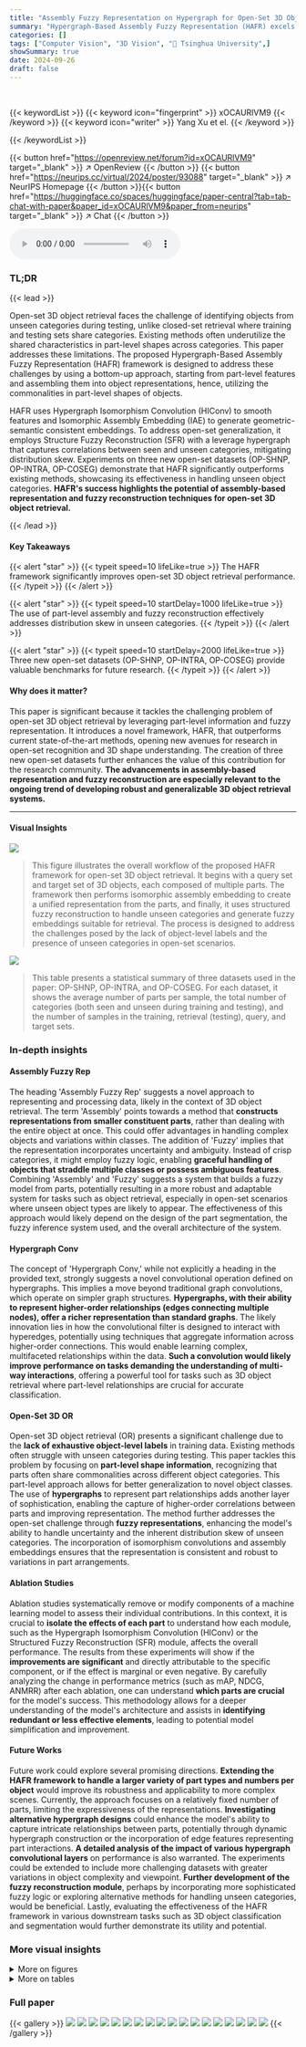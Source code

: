 ```yaml
---
title: "Assembly Fuzzy Representation on Hypergraph for Open-Set 3D Object Retrieval"
summary: "Hypergraph-Based Assembly Fuzzy Representation (HAFR) excels at open-set 3D object retrieval by using part-level shapes and fuzzy representations to overcome challenges posed by unseen object categori..."
categories: []
tags: ["Computer Vision", "3D Vision", "🏢 Tsinghua University",]
showSummary: true
date: 2024-09-26
draft: false
---
```


<br>

{{< keywordList >}}
{{< keyword icon="fingerprint" >}} xOCAURlVM9 {{< /keyword >}}
{{< keyword icon="writer" >}} Yang Xu et el. {{< /keyword >}}
 
{{< /keywordList >}}

{{< button href="https://openreview.net/forum?id=xOCAURlVM9" target="_blank" >}}
↗ OpenReview
{{< /button >}}
{{< button href="https://neurips.cc/virtual/2024/poster/93088" target="_blank" >}}
↗ NeurIPS Homepage
{{< /button >}}{{< button href="https://huggingface.co/spaces/huggingface/paper-central?tab=tab-chat-with-paper&paper_id=xOCAURlVM9&paper_from=neurips" target="_blank" >}}
↗ Chat
{{< /button >}}



<audio controls>
    <source src="https://ai-paper-reviewer.com/xOCAURlVM9/podcast.wav" type="audio/wav">
    Your browser does not support the audio element.
</audio>


### TL;DR


{{< lead >}}

Open-set 3D object retrieval faces the challenge of identifying objects from unseen categories during testing, unlike closed-set retrieval where training and testing sets share categories. Existing methods often underutilize the shared characteristics in part-level shapes across categories. This paper addresses these limitations.  The proposed Hypergraph-Based Assembly Fuzzy Representation (HAFR) framework is designed to address these challenges by using a bottom-up approach, starting from part-level features and assembling them into object representations, hence, utilizing the commonalities in part-level shapes of objects. 

HAFR uses Hypergraph Isomorphism Convolution (HIConv) to smooth features and Isomorphic Assembly Embedding (IAE) to generate geometric-semantic consistent embeddings. To address open-set generalization, it employs Structure Fuzzy Reconstruction (SFR) with a leverage hypergraph that captures correlations between seen and unseen categories, mitigating distribution skew.  Experiments on three new open-set datasets (OP-SHNP, OP-INTRA, OP-COSEG) demonstrate that HAFR significantly outperforms existing methods, showcasing its effectiveness in handling unseen object categories. **HAFR's success highlights the potential of assembly-based representation and fuzzy reconstruction techniques for open-set 3D object retrieval.**

{{< /lead >}}


#### Key Takeaways

{{< alert "star" >}}
{{< typeit speed=10 lifeLike=true >}} The HAFR framework significantly improves open-set 3D object retrieval performance. {{< /typeit >}}
{{< /alert >}}

{{< alert "star" >}}
{{< typeit speed=10 startDelay=1000 lifeLike=true >}} The use of part-level assembly and fuzzy reconstruction effectively addresses distribution skew in unseen categories. {{< /typeit >}}
{{< /alert >}}

{{< alert "star" >}}
{{< typeit speed=10 startDelay=2000 lifeLike=true >}} Three new open-set datasets (OP-SHNP, OP-INTRA, OP-COSEG) provide valuable benchmarks for future research. {{< /typeit >}}
{{< /alert >}}

#### Why does it matter?
This paper is significant because it tackles the challenging problem of open-set 3D object retrieval by leveraging part-level information and fuzzy representation.  It introduces a novel framework, HAFR, that outperforms current state-of-the-art methods, opening new avenues for research in open-set recognition and 3D shape understanding.  The creation of three new open-set datasets further enhances the value of this contribution for the research community. **The advancements in assembly-based representation and fuzzy reconstruction are especially relevant to the ongoing trend of developing robust and generalizable 3D object retrieval systems.**

------
#### Visual Insights



![](https://ai-paper-reviewer.com/xOCAURlVM9/figures_1_1.jpg)

> This figure illustrates the overall workflow of the proposed HAFR framework for open-set 3D object retrieval.  It begins with a query set and target set of 3D objects, each composed of multiple parts. The framework then performs isomorphic assembly embedding to create a unified representation from the parts, and finally, it uses structured fuzzy reconstruction to handle unseen categories and generate fuzzy embeddings suitable for retrieval. The process is designed to address the challenges posed by the lack of object-level labels and the presence of unseen categories in open-set scenarios.





![](https://ai-paper-reviewer.com/xOCAURlVM9/tables_6_1.jpg)

> This table presents a statistical summary of three datasets used in the paper: OP-SHNP, OP-INTRA, and OP-COSEG. For each dataset, it shows the average number of parts per sample, the total number of categories (both seen and unseen during training and testing), and the number of samples in the training, retrieval (testing), query, and target sets.





### In-depth insights


#### Assembly Fuzzy Rep
The heading 'Assembly Fuzzy Rep' suggests a novel approach to representing and processing data, likely in the context of 3D object retrieval.  The term 'Assembly' points towards a method that **constructs representations from smaller constituent parts**, rather than dealing with the entire object at once. This could offer advantages in handling complex objects and variations within classes. The addition of 'Fuzzy' implies that the representation incorporates uncertainty and ambiguity. Instead of crisp categories, it might employ fuzzy logic, enabling **graceful handling of objects that straddle multiple classes or possess ambiguous features**.  Combining 'Assembly' and 'Fuzzy' suggests a system that builds a fuzzy model from parts, potentially resulting in a more robust and adaptable system for tasks such as object retrieval, especially in open-set scenarios where unseen object types are likely to appear. The effectiveness of this approach would likely depend on the design of the part segmentation, the fuzzy inference system used, and the overall architecture of the system.

#### Hypergraph Conv
The concept of 'Hypergraph Conv,' while not explicitly a heading in the provided text, strongly suggests a novel convolutional operation defined on hypergraphs.  This implies a move beyond traditional graph convolutions, which operate on simpler graph structures.  **Hypergraphs, with their ability to represent higher-order relationships (edges connecting multiple nodes), offer a richer representation than standard graphs**. The likely innovation lies in how the convolutional filter is designed to interact with hyperedges, potentially using techniques that aggregate information across higher-order connections. This would enable learning complex, multifaceted relationships within the data.  **Such a convolution would likely improve performance on tasks demanding the understanding of multi-way interactions**, offering a powerful tool for tasks such as 3D object retrieval where part-level relationships are crucial for accurate classification.

#### Open-Set 3D OR
Open-set 3D object retrieval (OR) presents a significant challenge due to the **lack of exhaustive object-level labels** in training data.  Existing methods often struggle with unseen categories during testing. This paper tackles this problem by focusing on **part-level shape information**, recognizing that parts often share commonalities across different object categories. This part-level approach allows for better generalization to novel object classes. The use of **hypergraphs** to represent part relationships adds another layer of sophistication, enabling the capture of higher-order correlations between parts and improving representation.  The method further addresses the open-set challenge through **fuzzy representations**, enhancing the model's ability to handle uncertainty and the inherent distribution skew of unseen categories.  The incorporation of isomorphism convolutions and assembly embeddings ensures that the representation is consistent and robust to variations in part arrangements.

#### Ablation Studies
Ablation studies systematically remove or modify components of a machine learning model to assess their individual contributions.  In this context, it is crucial to **isolate the effects of each part** to understand how each module, such as the Hypergraph Isomorphism Convolution (HIConv) or the Structured Fuzzy Reconstruction (SFR) module, affects the overall performance.  The results from these experiments will show if the **improvements are significant** and directly attributable to the specific component, or if the effect is marginal or even negative. By carefully analyzing the change in performance metrics (such as mAP, NDCG, ANMRR) after each ablation, one can understand **which parts are crucial** for the model's success. This methodology allows for a deeper understanding of the model's architecture and assists in **identifying redundant or less effective elements**, leading to potential model simplification and improvement.

#### Future Works
Future work could explore several promising directions.  **Extending the HAFR framework to handle a larger variety of part types and numbers per object** would improve its robustness and applicability to more complex scenes.  Currently, the approach focuses on a relatively fixed number of parts, limiting the expressiveness of the representations.  **Investigating alternative hypergraph designs** could enhance the model's ability to capture intricate relationships between parts, potentially through dynamic hypergraph construction or the incorporation of edge features representing part interactions.  **A detailed analysis of the impact of various hypergraph convolutional layers** on performance is also warranted.  The experiments could be extended to include more challenging datasets with greater variations in object complexity and viewpoint.  **Further development of the fuzzy reconstruction module**, perhaps by incorporating more sophisticated fuzzy logic or exploring alternative methods for handling unseen categories, would be beneficial. Lastly, evaluating the effectiveness of the HAFR framework in various downstream tasks such as 3D object classification and segmentation would further demonstrate its utility and potential.


### More visual insights

<details>
<summary>More on figures
</summary>


![](https://ai-paper-reviewer.com/xOCAURlVM9/figures_3_1.jpg)

> This figure illustrates the HAFR framework, which consists of two main modules: IAE (Isomorphic Assembly Embedding) and SFR (Structured Fuzzy Reconstruction). The IAE module uses Hypergraph Isomorphism Convolution to generate geometric-semantic consistent assembly embeddings. The SFR module leverages a hypergraph structure based on local certainty and global uncertainty to perform fuzzy reconstruction and generate fuzzy embeddings for open-set retrieval.


![](https://ai-paper-reviewer.com/xOCAURlVM9/figures_4_1.jpg)

> This figure illustrates the input features used in the HAFR (Hypergraph-Based Assembly Fuzzy Representation) framework.  It shows how part segmentation labels from pre-trained foundation models are used to extract basic part features (point-wise features and their point-wise averages) for each object. The input to the HAFR framework comprises points from top-n labels, other points, and point-wise features that are used to generate the basic part features that are used by the HAFR framework.


![](https://ai-paper-reviewer.com/xOCAURlVM9/figures_7_1.jpg)

> This figure provides a detailed overview of the HAFR framework, which consists of two main modules: IAE and SFR. The IAE module handles isomorphic assembly embedding, ensuring geometric and semantic consistency.  The SFR module focuses on structured fuzzy reconstruction for generalization to unseen categories.  The figure visually represents the data flow and processing steps within each module, illustrating how part features are processed to generate assembly and fuzzy embeddings for 3D object retrieval.


![](https://ai-paper-reviewer.com/xOCAURlVM9/figures_8_1.jpg)

> This figure presents the precision-recall curves for three datasets (OP-SHNP, OP-INTRA, and OP-COSEG) resulting from ablation studies. It compares the performance of the proposed HAFR framework against variations, such as removing components (HIConv, IAE loss terms, SFR components), or replacing components with simpler alternatives (MLP, GCN). This visualization allows for a direct comparison of the impact of each component on the overall performance of the model in terms of precision and recall across different retrieval tasks. It is a key figure for understanding the contribution of each component of the proposed HAFR framework.


![](https://ai-paper-reviewer.com/xOCAURlVM9/figures_15_1.jpg)

> This figure shows the t-distributed Stochastic Neighbor Embedding (t-SNE) visualizations of the assembly and fuzzy embeddings for unseen categories in the OP-INTRA and OP-SHNP datasets.  t-SNE is a dimensionality reduction technique used to visualize high-dimensional data in a lower-dimensional space while preserving the local neighborhood structure. The visualizations help to understand how well the proposed method separates unseen object categories in the embedding space.  Different colors represent different object categories. The left column (a) presents assembly embeddings before fuzzy reconstruction, and the right column (b) shows the fuzzy embeddings after reconstruction.  By comparing the two columns, one can visually assess the effectiveness of the fuzzy reconstruction module in improving the separability of unseen categories.


![](https://ai-paper-reviewer.com/xOCAURlVM9/figures_15_2.jpg)

> This figure shows the t-SNE visualization of the assembly embeddings (left) and fuzzy embeddings (right) for unseen categories in the OP-SHNP dataset.  t-SNE is a dimensionality reduction technique used to visualize high-dimensional data in a lower-dimensional space.  The different colors represent different unseen object categories. The visualizations are intended to show how well the model separates different unseen categories using the proposed assembly and fuzzy reconstruction methods. The goal is to show the effectiveness of the proposed approach at handling open-set object retrieval challenges.


</details>




<details>
<summary>More on tables
</summary>


![](https://ai-paper-reviewer.com/xOCAURlVM9/tables_8_1.jpg)
> This table presents the results of ablation studies conducted to evaluate the individual contributions of different modules within the proposed HAFR framework.  It compares the performance of the full model against versions where key components (HIConv, IAE loss terms, SFR module, and the type of hypergraph convolution used) have been removed or replaced with simpler alternatives.  The metrics used are mAP, NDCG, and ANMRR, evaluated on three datasets (OP-SHNP, OP-INTRA, and OP-COSEG).  The results demonstrate the importance of each module for achieving optimal performance.

![](https://ai-paper-reviewer.com/xOCAURlVM9/tables_12_1.jpg)
> This table shows how the categories in the three datasets (OP-SHNP, OP-INTRA, and OP-COSEG) are divided into seen (training set) and unseen (testing set) categories for open-set 3D object retrieval experiments.  The 'seen' categories are those that the model is trained on, while the 'unseen' categories represent those the model encounters for the first time during testing, simulating a real-world open-set scenario.

![](https://ai-paper-reviewer.com/xOCAURlVM9/tables_12_2.jpg)
> This table provides a detailed statistical overview of the OP-SHNP dataset. It lists the number of samples and parts for each of the ten categories in the dataset: airplane, guitar, lamp, laptop, mug, skateboard, bag, cap, car, and chair.  The 'Samples' column shows the number of instances of each object category included in the dataset, and the 'Parts' column indicates how many parts each object in that category is segmented into.

![](https://ai-paper-reviewer.com/xOCAURlVM9/tables_12_3.jpg)
> This table provides a detailed statistical overview of the OP-COSEG dataset.  It lists the number of samples and the average number of parts per sample for each category in the dataset.

![](https://ai-paper-reviewer.com/xOCAURlVM9/tables_12_4.jpg)
> This table presents a statistical summary of the OP-INTRA dataset, one of three open-set 3D object retrieval datasets used in the paper.  It shows the number of samples and the average number of parts per sample for each category within the dataset: mixed, aneurysm, and vessel.

![](https://ai-paper-reviewer.com/xOCAURlVM9/tables_13_1.jpg)
> This table lists the hyperparameters used in the HAFR (Hypergraph-Based Assembly Fuzzy Representation) framework. It shows the settings for both the IAE (Isomorphic Assembly Embedding) and SFR (Structured Fuzzy Reconstruction) modules.  The hyperparameters include the optimizer, learning rate, momentum, weight decay, learning rate scheduler, maximum number of epochs, and minimum learning rate.

</details>




### Full paper

{{< gallery >}}
<img src="https://ai-paper-reviewer.com/xOCAURlVM9/1.png" class="grid-w50 md:grid-w33 xl:grid-w25" />
<img src="https://ai-paper-reviewer.com/xOCAURlVM9/2.png" class="grid-w50 md:grid-w33 xl:grid-w25" />
<img src="https://ai-paper-reviewer.com/xOCAURlVM9/3.png" class="grid-w50 md:grid-w33 xl:grid-w25" />
<img src="https://ai-paper-reviewer.com/xOCAURlVM9/4.png" class="grid-w50 md:grid-w33 xl:grid-w25" />
<img src="https://ai-paper-reviewer.com/xOCAURlVM9/5.png" class="grid-w50 md:grid-w33 xl:grid-w25" />
<img src="https://ai-paper-reviewer.com/xOCAURlVM9/6.png" class="grid-w50 md:grid-w33 xl:grid-w25" />
<img src="https://ai-paper-reviewer.com/xOCAURlVM9/7.png" class="grid-w50 md:grid-w33 xl:grid-w25" />
<img src="https://ai-paper-reviewer.com/xOCAURlVM9/8.png" class="grid-w50 md:grid-w33 xl:grid-w25" />
<img src="https://ai-paper-reviewer.com/xOCAURlVM9/9.png" class="grid-w50 md:grid-w33 xl:grid-w25" />
<img src="https://ai-paper-reviewer.com/xOCAURlVM9/10.png" class="grid-w50 md:grid-w33 xl:grid-w25" />
<img src="https://ai-paper-reviewer.com/xOCAURlVM9/11.png" class="grid-w50 md:grid-w33 xl:grid-w25" />
<img src="https://ai-paper-reviewer.com/xOCAURlVM9/12.png" class="grid-w50 md:grid-w33 xl:grid-w25" />
<img src="https://ai-paper-reviewer.com/xOCAURlVM9/13.png" class="grid-w50 md:grid-w33 xl:grid-w25" />
<img src="https://ai-paper-reviewer.com/xOCAURlVM9/14.png" class="grid-w50 md:grid-w33 xl:grid-w25" />
<img src="https://ai-paper-reviewer.com/xOCAURlVM9/15.png" class="grid-w50 md:grid-w33 xl:grid-w25" />
<img src="https://ai-paper-reviewer.com/xOCAURlVM9/16.png" class="grid-w50 md:grid-w33 xl:grid-w25" />
<img src="https://ai-paper-reviewer.com/xOCAURlVM9/17.png" class="grid-w50 md:grid-w33 xl:grid-w25" />
<img src="https://ai-paper-reviewer.com/xOCAURlVM9/18.png" class="grid-w50 md:grid-w33 xl:grid-w25" />
{{< /gallery >}}